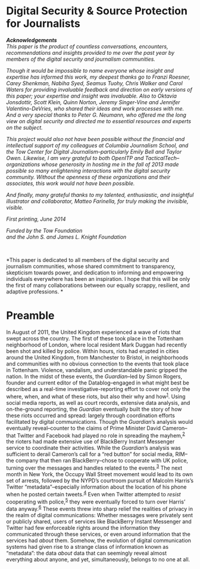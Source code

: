 Digital Security &amp; Source Protection for Journalists
========

***Acknowledgements***  
*This paper is the product of countless conversations, encounters,
recommendations and insights provided to me over the past year by
members of the digital security and journalism communities.*  

*Though it would be impossible to name everyone whose insight and
expertise has informed this work, my deepest thanks go to Franzi
Roesner, Carey Shenkman, Nabiha Syed, Seamus Tuohy, Chris Walker and
Carol Waters for providing invaluable feedback and direction on early
versions of this paper; your expertise and insight was invaluable. Also
to Oktavia Jonsdottir, Scott Klein, Quinn Norton, Jeremy Singer-Vine and
Jennifer Valentino-DeVries, who shared their ideas and work processes
with me. And a very special thanks to Peter G. Neumann, who offered me
the long view on digital security and directed me to essential resources
and experts on the subject.*  

*This project would also not have been possible without the financial
and intellectual support of my colleagues at Columbia Journalism School,
and the Tow Center for Digital Journalism–particularly Emily Bell and
Taylor Owen. Likewise, I am very grateful to both OpenITP and
TacticalTech–organizations whose generosity in hosting me in the fall of
2013 made possible so many enlightening interactions with the digital
security community. Without the openness of these organizations and
their associates, this work would not have been possible.*  

*And finally, many grateful thanks to my talented, enthusiastic, and
insightful illustrator and collaborator, Matteo Farinella, for truly
making the invisible, visible.*  

*First printing, <span>June 2014</span>*

*Funded by the Tow Foundation  
and the John S. and James L. Knight Foundation*

 

*This paper is dedicated to all members of the digital security and
journalism communities, whose shared commitment to transparency,
skepticism towards power, and dedication to informing and empowering
individuals everywhere has been an inspiration. I hope that this will be
only the first of many collaborations between our equally scrappy,
resilient, and adaptive professions. *

Preamble
========

In August of 2011, the United Kingdom experienced a wave of riots that
swept across the country. The first of these took place in the Tottenham
neighborhood of London, where local resident Mark Duggan had recently
been shot and killed by police. Within hours, riots had erupted in
cities around the United Kingdom, from Manchester to Bristol, in
neighborhoods and communities with no obvious connection to the events
that took place in Tottenham. Violence, vandalism, and understandable
panic gripped the nation. In the midst of these events, the
*Guardian*–led by Simon Rogers, founder and current editor of the
Datablog–engaged in what might best be described as a real-time
investigative-reporting effort to cover not only the where, when, and
what of these riots, but also their why and
how<sup>[1](footnotes/README.html)</sup>. Using social media reports, as
well as court records, extensive data analysis, and on-the-ground
reporting, the *Guardian* eventually built the story of how these riots
occurred and spread: largely through coordination efforts facilitated by
digital communications. Though the *Guardian*’s analysis would
eventually reveal–counter to the claims of Prime Minister David
Cameron–that Twitter and Facebook had played no role in spreading the
mayhem,<sup>[2](footnotes/README.html)</sup> the rioters had made
extensive use of BlackBerry Instant Messenger service to coordinate
their activities. While the *Guardian*’s analysis was sufficient to
derail Cameron’s call for a “red button” for social media, RIM–the
company that then ran BlackBerry–chose to cooperate with UK police,
turning over the messages and handles related to the
events.<sup>[3](footnotes/README.html)</sup> The next month in New York,
the Occupy Wall Street movement would lead to its own set of arrests,
followed by the NYPD’s courtroom pursuit of Malcolm Harris’s Twitter
“metadata”–especially information about the location of his phone when
he posted certain tweets.<sup>[4](footnotes/README.html)</sup> Even when
Twitter attempted to *resist* cooperating with
police,<sup>[5](footnotes/README.html)</sup> they were eventually forced
to turn over Harris’ data anyway.<sup>[6](footnotes/README.html)</sup>
These events threw into sharp relief the realities of privacy in the
realm of digital communications: Whether messages were privately sent or
publicly shared, users of services like BlackBerry Instant Messenger and
Twitter had few enforceable rights around the information they
communicated through these services, or even around information that the
services had *about* them. Somehow, the evolution of digital
communication systems had given rise to a strange class of information
known as “metadata”: the data *about* data that can seemingly reveal
almost everything about anyone, and yet, simultaneously, belongs to no
one at all.
